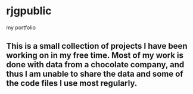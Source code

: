 # rjgpublic
my portfolio
## This is a small collection of projects I have been working on in my free time. Most of my work is done with data from a chocolate company, and thus I am unable to share the data and some of the code files I use most regularly.
